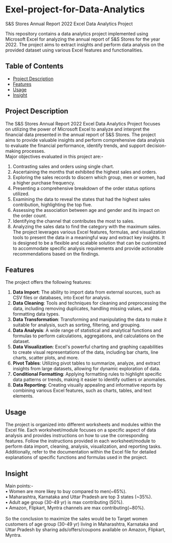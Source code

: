 # Exel-project-for-Data-Analytics
S&S Stores Annual Report 2022 Excel Data Analytics Project

This repository contains a data analytics project implemented using Microsoft Excel for analyzing the annual report of S&S Stores for the year 2022. The project aims to extract insights and perform data analysis on the provided dataset using various Excel features and functionalities.

## Table of Contents
- [Project Description](#project-description)
- [Features](#features)
- [Usage](#usage)
- [Insight](#insight)

## Project Description
The S&S Stores Annual Report 2022 Excel Data Analytics Project focuses on utilizing the power of Microsoft Excel to analyze and interpret the financial data presented in the annual report of S&S Stores. The project aims to provide valuable insights and perform comprehensive data analysis to evaluate the financial performance, identify trends, and support decision-making processes.<br>
Major objectives evaluated in this project are:-
1.	Contrasting sales and orders using single chart.
2.	Ascertaining the months that exhibited the highest sales and orders.
3.	Exploring the sales records to discern which group, men or women, had a higher purchase frequency.
4.	Presenting a comprehensive breakdown of the order status options utilized.
5.	Examining the data to reveal the states that had the highest sales contribution, highlighting the top five.
6.	Assessing the association between age and gender and its impact on the order count.
7.	Identifying the channel that contributes the most to sales.
8.	Analyzing the sales data to find the category with the maximum sales.<br>
The project leverages various Excel features, formulas, and visualization tools to present the data in a meaningful way and extract key insights. It is designed to be a flexible and scalable solution that can be customized to accommodate specific analysis requirements and provide actionable recommendations based on the findings.

## Features
The project offers the following features:
1. **Data Import**: The ability to import data from external sources, such as CSV files or databases, into Excel for analysis.
2. **Data Cleaning**: Tools and techniques for cleaning and preprocessing the data, including removing duplicates, handling missing values, and formatting data types.
3. **Data Transformation**: Transforming and manipulating the data to make it suitable for analysis, such as sorting, filtering, and grouping.
4. **Data Analysis**: A wide range of statistical and analytical functions and formulas to perform calculations, aggregations, and calculations on the dataset.
5. **Data Visualization**: Excel's powerful charting and graphing capabilities to create visual representations of the data, including bar charts, line charts, scatter plots, and more.
6. **Pivot Tables**: Utilizing pivot tables to summarize, analyze, and extract insights from large datasets, allowing for dynamic exploration of data.
7. **Conditional Formatting**: Applying formatting rules to highlight specific data patterns or trends, making it easier to identify outliers or anomalies.
8. **Data Reporting**: Creating visually appealing and informative reports by combining various Excel features, such as charts, tables, and text elements.

## Usage
The project is organized into different worksheets and modules within the Excel file. Each worksheet/module focuses on a specific aspect of data analysis and provides instructions on how to use the corresponding features.
Follow the instructions provided in each worksheet/module to perform data import, cleaning, analysis, visualization, and reporting tasks. Additionally, refer to the documentation within the Excel file for detailed explanations of specific functions and formulas used in the project.

## Insight<br>
Main points:-<br>
•	Women are more likey to buy compared to men(~65%).<br>
•	Maharashtra, Karnataka  and Uttar Pradesh are top 3 states (~35%).<br>
•	Adult age group (30-49 yr) is max contributing (50%).<br>
•	Amazon, Flipkart, Myntra channels are max contributing(~80%).<br>
<br>So the conclusion to maximize the sales would be to Target women customers of age group (30-49 yr) living in Maharashtra, Karnataka  and Uttar Pradesh by sharing ads/offers/coupons available on Amazon, Flipkart, Myntra.

